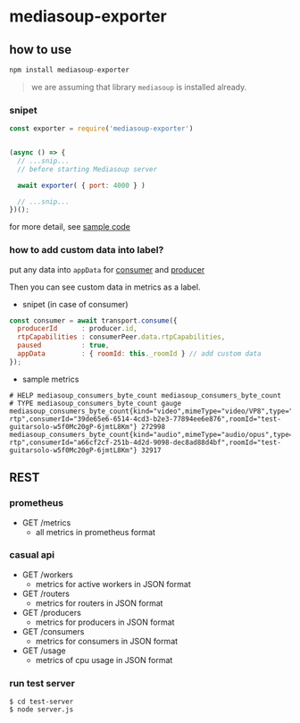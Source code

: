 # mediasoup-exporter

## how to use

```js
npm install mediasoup-exporter
```

> we are assuming that library `mediasoup` is installed already.

### snipet

```js
const exporter = require('mediasoup-exporter')


(async () => {
  // ...snip...
  // before starting Mediasoup server

  await exporter( { port: 4000 } )

  // ...snip...
})();
```

for more detail, see [sample code](./test-server/server.js)

### how to add custom data into label?

put any data into `appData` for [consumer](https://mediasoup.org/documentation/v3/mediasoup/api/#ConsumerOptions) and [producer](https://mediasoup.org/documentation/v3/mediasoup/api/#ProducerOptions)

Then you can see custom data in metrics as a label.

* snipet (in case of consumer)

```js
const consumer = await transport.consume({
  producerId      : producer.id,
  rtpCapabilities : consumerPeer.data.rtpCapabilities,
  paused          : true,
  appData         : { roomId: this._roomId } // add custom data
});
```

* sample metrics

```
# HELP mediasoup_consumers_byte_count mediasoup_consumers_byte_count
# TYPE mediasoup_consumers_byte_count gauge
mediasoup_consumers_byte_count{kind="video",mimeType="video/VP8",type="outbound-rtp",consumerId="39de65e6-6514-4cd3-b2e3-77894ee6e876",roomId="test-guitarsolo-w5f0Mc20gP-6jmtL8Km"} 272998
mediasoup_consumers_byte_count{kind="audio",mimeType="audio/opus",type="outbound-rtp",consumerId="a66cf2cf-251b-4d2d-9098-dec8ad88d4bf",roomId="test-guitarsolo-w5f0Mc20gP-6jmtL8Km"} 32917
```

## REST

### prometheus

* GET /metrics
  - all metrics in prometheus format

### casual api

* GET /workers
  - metrics for active workers in JSON format
* GET /routers
  - metrics for routers in JSON format
* GET /producers
  - metrics for producers in JSON format
* GET /consumers
  - metrics for consumers in JSON format
* GET /usage
  - metrics of cpu usage in JSON format

### run test server

```
$ cd test-server
$ node server.js
```